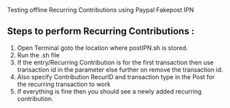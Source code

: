 Testing offline Recurring Contributions using Paypal Fakepost IPN

Steps to perform Recurring Contributions :
----------------------------------------------
1) Open Terminal goto the location where postIPN.sh is stored.
2) Run the .sh file 
3) If the entry/Recurring Contribution is for the first transaction then use transaction id in the parameter else further on remove the transaction id.
4) Also specify Contribution RecurID and transaction type in the Post for the recurring transaction to work
5) If everything is fine then you should see a newly added recurring contribution.


